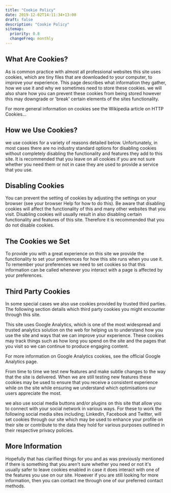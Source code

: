 ```yaml
---
title: "Cookie Policy"
date: 2019-12-02T14:11:34+13:00
draft: false
description: "Cookie Policy"
sitemap:
  priority: 0.8
  changeFreq: monthly
---
```


## What Are Cookies?

As is common practice with almost all professional websites this site uses cookies, which are tiny files that are downloaded to your computer, to improve your experience. This page describes what information they gather, how we use it and why we sometimes need to store these cookies. we will also share how you can prevent these cookies from being stored however this may downgrade or 'break' certain elements of the sites functionality.

For more general information on cookies see the Wikipedia article on HTTP Cookies...

## How we Use Cookies?

we use cookies for a variety of reasons detailed below. Unfortunately, in most cases there are no industry standard options for disabling cookies without completely disabling the functionality and features they add to this site. It is recommended that you leave on all cookies if you are not sure whether you need them or not in case they are used to provide a service that you use.

## Disabling Cookies

You can prevent the setting of cookies by adjusting the settings on your browser (see your browser Help for how to do this). Be aware that disabling cookies will affect the functionality of this and many other websites that you visit. Disabling cookies will usually result in also disabling certain functionality and features of this site. Therefore it is recommended that you do not disable cookies.

## The Cookies we Set

To provide you with a great experience on this site we provide the functionality to set your preferences for how this site runs when you use it. To remember your preferences we need to set cookies so that this information can be called whenever you interact with a page is affected by your preferences.

## Third Party Cookies

In some special cases we also use cookies provided by trusted third parties. The following section details which third party cookies you might encounter through this site.

This site uses Google Analytics, which is one of the most widespread and trusted analytics solution on the web for helping us to understand how you use the site and ways that we can improve your experience. These cookies may track things such as how long you spend on the site and the pages that you visit so we can continue to produce engaging content.

For more information on Google Analytics cookies, see the official Google Analytics page.

From time to time we test new features and make subtle changes to the way that the site is delivered. When we are still testing new features these cookies may be used to ensure that you receive a consistent experience while on the site while ensuring we understand which optimisations our users appreciate the most.

we also use social media buttons and/or plugins on this site that allow you to connect with your social network in various ways. For these to work the following social media sites including; LinkedIn, Facebook and Twitter, will set cookies through our site which may be used to enhance your profile on their site or contribute to the data they hold for various purposes outlined in their respective privacy policies.

## More Information

Hopefully that has clarified things for you and as was previously mentioned if there is something that you aren't sure whether you need or not it's usually safer to leave cookies enabled in case it does interact with one of the features you use on our site. However if you are still looking for more information, then you can contact me through one of our preferred contact methods.
